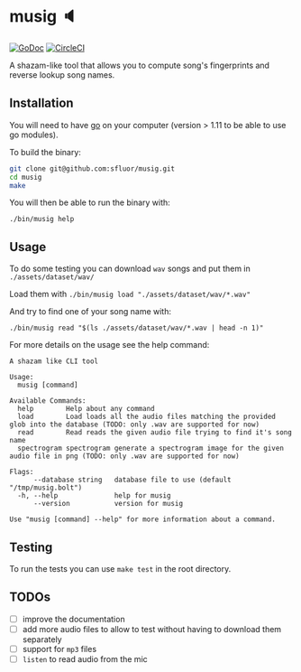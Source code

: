 # musig :speaker:

[![GoDoc](https://godoc.org/github.com/sfluor/musig?status.svg)](https://godoc.org/github.com/sfluor/musig)
[![CircleCI](https://circleci.com/gh/sfluor/musig/tree/master.svg?style=svg)](https://circleci.com/gh/sfluor/musig/tree/master)

A shazam-like tool that allows you to compute song's fingerprints and reverse lookup song names.

## Installation

You will need to have [go](https://golang.org/doc/install) on your computer (version > 1.11 to be able to use go modules).

To build the binary:

```bash
git clone git@github.com:sfluor/musig.git
cd musig
make
```

You will then be able to run the binary with:

`./bin/musig help`

## Usage

To do some testing you can download `wav` songs and put them in `./assets/dataset/wav/`

Load them with `./bin/musig load "./assets/dataset/wav/*.wav"`

And try to find one of your song name with:

`./bin/musig read "$(ls ./assets/dataset/wav/*.wav | head -n 1)"`

For more details on the usage see the help command:

```
A shazam like CLI tool

Usage:
  musig [command]

Available Commands:
  help        Help about any command
  load        Load loads all the audio files matching the provided glob into the database (TODO: only .wav are supported for now)
  read        Read reads the given audio file trying to find it's song name
  spectrogram spectrogram generate a spectrogram image for the given audio file in png (TODO: only .wav are supported for now)

Flags:
      --database string   database file to use (default "/tmp/musig.bolt")
  -h, --help              help for musig
      --version           version for musig

Use "musig [command] --help" for more information about a command.
```

## Testing

To run the tests you can use `make test` in the root directory.

## TODOs

- [ ] improve the documentation
- [ ] add more audio files to allow to test without having to download them separately
- [ ] support for `mp3` files
- [ ] `listen` to read audio from the mic
